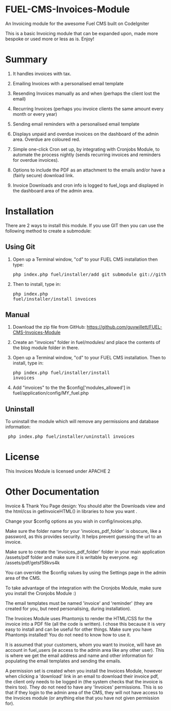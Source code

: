 FUEL-CMS-Invoices-Module
========================

An Invoicing module for the awesome Fuel CMS built on CodeIgniter

This is a basic Invoicing module that can be expanded upon, made more bespoke or used more or less as is.  Enjoy!

Summary
=======

1. It handles invoices with tax.

2. Emailing Invoices with a personalised email template

3. Resending Invoices manually as and when (perhaps the client lost the email)

4. Recurring Invoices (perhaps you invoice clients the same amount every month or every year)

5. Sending email reminders with a personalised email template

6. Displays unpaid and overdue invoices on the dashboard of the admin area. Overdue are coloured red.

7. Simple one-click Cron set up, by integrating with Cronjobs Module, to automate the process nightly (sends recurring invoices and reminders for overdue invoices).

8. Options to include the PDF as an attachment to the emails and/or have a (fairly secure) download link.

9. Invoice Downloads and cron info is logged to fuel_logs and displayed in the dashboard area of the admin area.

Installation
============

There are 2 ways to install this module. If you use GIT then you can use the following method to create a submodule:

Using Git
---------

1. Open up a Terminal window, "cd" to your FUEL CMS installation then type:
    <pre>php index.php fuel/installer/add_git_submodule git://github.com/guywillett/FUEL-CMS-Invoices-Module.git invoices</pre>

2.  Then to install, type in: <pre>php index.php fuel/installer/install invoices</pre>

Manual
------

1. Download the zip file from GitHub: https://github.com/guywillett/FUEL-CMS-Invoices-Module

2. Create an "invoices" folder in fuel/modules/ and place the contents of the blog module folder in there.

3. Open up a Terminal window, "cd" to your FUEL CMS installation. Then to install, type in: <pre>php index.php fuel/installer/install invoices</pre>

4. Add "invoices" to the the $config['modules_allowed'] in fuel/application/config/MY_fuel.php

Uninstall
---------

To uninstall the module which will remove any permissions and database information:
<pre> php index.php fuel/installer/uninstall invoices</pre>

License
=======

This Invoices Module is licensed under APACHE 2

Other Documentation
=============

Invoice & Thank You Page design:  You should alter the Downloads view and the html/css in getInvoiceHTML() in libraries to how you want .

Change your $config options as you wish in config/invoices.php.

Make sure the folder name for your 'invoices_pdf_folder' is obscure, like a password, as this provides security. It helps prevent guessing the url to an invoice.

Make sure to create the 'invoices_pdf_folder' folder in your main application  /assets/pdf folder and make sure it is writable by everyone.
 eg: /assets/pdf/getsf58kvs4k

You can override the $config values by using the Settings page in the admin area of the CMS.

To take advantage of the integration with the Cronjobs Module, make sure you install the Cronjobs Module :)

The email templates must be named 'invoice' and 'reminder' (they are created for you, but need personalising, during installation).

The Invoices Module uses Phantomjs to render the HTML/CSS for the invoice into a PDF file (all the code is written).  I chose this because it is very easy to install and can be useful for other things.
Make sure you have Phantomjs installed! You do not need to know how to use it.

It is assumed that your customers, whom you want to invoice, will have an account in fuel_users (ie access to the admin area like any other user).
This is where we get the email address and name and other information for populating the email templates and sending the emails.

A permission set is created when you install the Invoices Module, however when clicking a 'download' link in an email to download their invoice pdf, the client only needs to be logged in (the system checks that the invoice is theirs too).  They do not need to have any 'Invoices' permissions.  This is so that if they login to the admin area of the CMS, they will not have access to the Invoices module (or anything else that you have not given permission for).
